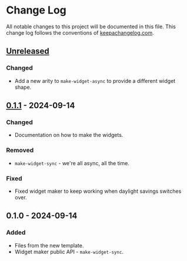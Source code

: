 # Change Log
All notable changes to this project will be documented in this file. This change log follows the conventions of [keepachangelog.com](http://keepachangelog.com/).

## [Unreleased]
### Changed
- Add a new arity to `make-widget-async` to provide a different widget shape.

## [0.1.1] - 2024-09-14
### Changed
- Documentation on how to make the widgets.

### Removed
- `make-widget-sync` - we're all async, all the time.

### Fixed
- Fixed widget maker to keep working when daylight savings switches over.

## 0.1.0 - 2024-09-14
### Added
- Files from the new template.
- Widget maker public API - `make-widget-sync`.

[Unreleased]: https://github.com/retroboard/retroboard/compare/0.1.1...HEAD
[0.1.1]: https://github.com/retroboard/retroboard/compare/0.1.0...0.1.1
